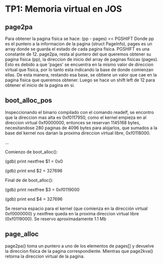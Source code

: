 TP1: Memoria virtual en JOS
===========================

page2pa
-------
Para obtener la pagina fisica se hace: (pp - pages) << PGSHIFT
Donde pp es el puntero a la informacion de la pagina (struct PageInfo), pages es un array
donde se guarda el estado de cada pagina fisica.
PGSHIFT es una constante de 12.
page2pa, resta al puntero del que queremos obtener su pagina fisica (pp), la direccion de inicio del array
de paginas fisicas (pages). Esto es debido a que 'pages' se encuentra en la mismo valor de direccion virtual
que fisica, por lo tanto esta indicando la base de donde comienzan ellas. De esta manera, restando esa base,
se obtiene un valor que cae en la pagina fisica que queremos obtener. Luego se hace un shift left de 12 para obtener el inicio de la pagina en si.

boot_alloc_pos
--------------

Inspeccionando el binario compilado con el comando readelf, se encontro que la direccion mas alta es 0xf0117950, como el kernel empieza en al direccion virtual 0xf0000000, entonces se reservan 1145168 bytes, necesitandose 280 paginas de 4096 bytes para alojarlos, que sumados a la base del kernel nos darian la proxima direccion virtual libre, 0xf0118000.

...

Comienzo de boot_alloc():

(gdb) print nextfree 
$1 = 0x0  

(gdb) print end 
$2 = 327696 

Final de de boot_alloc():

(gdb) print nextfree 
$3 = 0xf0119000 

(gdb) print end 
$4 = 327696 

Se reserva espacio para el kernel (que comienza en la dirección virtual 0xf0000000) y nextfree queda en la proxima direccion virtual libre (0xf0119000). Se reservo aproximadamente 1.1 Mb

page_alloc
----------

page2pa() toma un puntero a uno de los elementos de pages[] y devuelve la direccion fisica de la pagina correspondiente. Mientras que page2kva() retorna la direccion virtual de la pagina.



